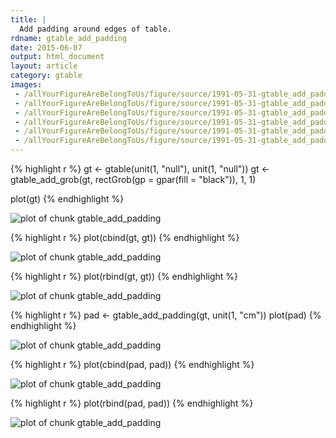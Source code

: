 ```yaml
---
title: |
  Add padding around edges of table.
rdname: gtable_add_padding
date: 2015-06-07
output: html_document
layout: article
category: gtable
images:
 - /allYourFigureAreBelongToUs/figure/source/1991-05-31-gtable_add_padding/gtable_add_padding-1.png
 - /allYourFigureAreBelongToUs/figure/source/1991-05-31-gtable_add_padding/gtable_add_padding-2.png
 - /allYourFigureAreBelongToUs/figure/source/1991-05-31-gtable_add_padding/gtable_add_padding-3.png
 - /allYourFigureAreBelongToUs/figure/source/1991-05-31-gtable_add_padding/gtable_add_padding-4.png
 - /allYourFigureAreBelongToUs/figure/source/1991-05-31-gtable_add_padding/gtable_add_padding-5.png
 - /allYourFigureAreBelongToUs/figure/source/1991-05-31-gtable_add_padding/gtable_add_padding-6.png
---
```





{% highlight r %}
gt <- gtable(unit(1, "null"), unit(1, "null"))
gt <- gtable_add_grob(gt, rectGrob(gp = gpar(fill = "black")), 1, 1)

plot(gt)
{% endhighlight %}

![plot of chunk gtable_add_padding](/allYourFigureAreBelongToUs/figure/source/1991-05-31-gtable_add_padding/gtable_add_padding-1.png) 

{% highlight r %}
plot(cbind(gt, gt))
{% endhighlight %}

![plot of chunk gtable_add_padding](/allYourFigureAreBelongToUs/figure/source/1991-05-31-gtable_add_padding/gtable_add_padding-2.png) 

{% highlight r %}
plot(rbind(gt, gt))
{% endhighlight %}

![plot of chunk gtable_add_padding](/allYourFigureAreBelongToUs/figure/source/1991-05-31-gtable_add_padding/gtable_add_padding-3.png) 

{% highlight r %}
pad <- gtable_add_padding(gt, unit(1, "cm"))
plot(pad)
{% endhighlight %}

![plot of chunk gtable_add_padding](/allYourFigureAreBelongToUs/figure/source/1991-05-31-gtable_add_padding/gtable_add_padding-4.png) 

{% highlight r %}
plot(cbind(pad, pad))
{% endhighlight %}

![plot of chunk gtable_add_padding](/allYourFigureAreBelongToUs/figure/source/1991-05-31-gtable_add_padding/gtable_add_padding-5.png) 

{% highlight r %}
plot(rbind(pad, pad))
{% endhighlight %}

![plot of chunk gtable_add_padding](/allYourFigureAreBelongToUs/figure/source/1991-05-31-gtable_add_padding/gtable_add_padding-6.png) 